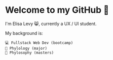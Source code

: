 # Welcome to my GitHub 👋
I'm Elisa Levy 😸, currently a UX / UI student.
 
My background is:

    💻 Fullstack Web Dev (bootcamp)
    📖 Phylology (major)
    💭 Phylosophy (masters)

<!--
**meweli/meweli** is a ✨ _special_ ✨ repository because its `README.md` (this file) appears on your GitHub profile.

Here are some ideas to get you started:

- 🔭 I’m currently working on ...
- 🌱 I’m currently learning ...
- 👯 I’m looking to collaborate on ...
- 🤔 I’m looking for help with ...
- 💬 Ask me about ...
- 📫 How to reach me: ...
- 😄 Pronouns: ...
- ⚡ Fun fact: ...
-->
